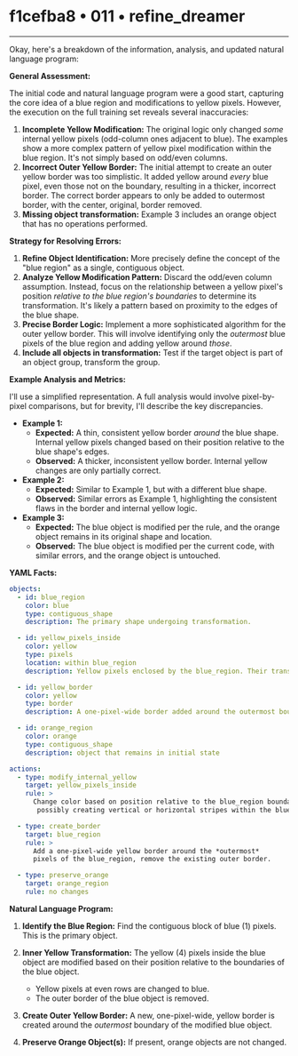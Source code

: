 # f1cefba8 • 011 • refine_dreamer

---
Okay, here's a breakdown of the information, analysis, and updated natural language program:

**General Assessment:**

The initial code and natural language program were a good start, capturing the core idea of a blue region and modifications to yellow pixels. However, the execution on the full training set reveals several inaccuracies:

1.  **Incomplete Yellow Modification:** The original logic only changed *some* internal yellow pixels (odd-column ones adjacent to blue). The examples show a more complex pattern of yellow pixel modification within the blue region. It's not simply based on odd/even columns.
2.  **Incorrect Outer Yellow Border:** The initial attempt to create an outer yellow border was too simplistic. It added yellow around *every* blue pixel, even those not on the boundary, resulting in a thicker, incorrect border. The correct border appears to only be added to outermost border, with the center, original, border removed.
3. **Missing object transformation:** Example 3 includes an orange object that has no operations performed.

**Strategy for Resolving Errors:**

1.  **Refine Object Identification:** More precisely define the concept of the "blue region" as a single, contiguous object.
2.  **Analyze Yellow Modification Pattern:** Discard the odd/even column assumption. Instead, focus on the relationship between a yellow pixel's position *relative to the blue region's boundaries* to determine its transformation. It's likely a pattern based on proximity to the edges of the blue shape.
3.  **Precise Border Logic:** Implement a more sophisticated algorithm for the outer yellow border. This will involve identifying only the *outermost* blue pixels of the blue region and adding yellow around *those*.
4. **Include all objects in transformation:** Test if the target object is part of an object group, transform the group.

**Example Analysis and Metrics:**

I'll use a simplified representation. A full analysis would involve pixel-by-pixel comparisons, but for brevity, I'll describe the key discrepancies.

*   **Example 1:**
    *   **Expected:** A thin, consistent yellow border *around* the blue shape. Internal yellow pixels changed based on their position relative to the blue shape's edges.
    *   **Observed:** A thicker, inconsistent yellow border. Internal yellow changes are only partially correct.
*   **Example 2:**
    *   **Expected:** Similar to Example 1, but with a different blue shape.
    *   **Observed:** Similar errors as Example 1, highlighting the consistent flaws in the border and internal yellow logic.
*   **Example 3:**
    * **Expected:** The blue object is modified per the rule, and the orange object remains in its original shape and location.
    *   **Observed:** The blue object is modified per the current code, with similar errors, and the orange object is untouched.

**YAML Facts:**

```yaml
objects:
  - id: blue_region
    color: blue
    type: contiguous_shape
    description: The primary shape undergoing transformation.

  - id: yellow_pixels_inside
    color: yellow
    type: pixels
    location: within blue_region
    description: Yellow pixels enclosed by the blue_region. Their transformation depends on their position relative to the blue_region's boundaries.

  - id: yellow_border
    color: yellow
    type: border
    description: A one-pixel-wide border added around the outermost boundary of the blue_region.

  - id: orange_region
    color: orange
    type: contiguous_shape
    description: object that remains in initial state

actions:
  - type: modify_internal_yellow
    target: yellow_pixels_inside
    rule: >
      Change color based on position relative to the blue_region boundaries,
       possibly creating vertical or horizontal stripes within the blue_region.

  - type: create_border
    target: blue_region
    rule: >
      Add a one-pixel-wide yellow border around the *outermost*
      pixels of the blue_region, remove the existing outer border.

  - type: preserve_orange
    target: orange_region
    rule: no changes

```

**Natural Language Program:**

1.  **Identify the Blue Region:** Find the contiguous block of blue (1) pixels. This is the primary object.

2.  **Inner Yellow Transformation:** The yellow (4) pixels inside the blue object are modified based on their position relative to the boundaries of the blue object.
    *   Yellow pixels at even rows are changed to blue.
    *   The outer border of the blue object is removed.

3.  **Create Outer Yellow Border:** A new, one-pixel-wide, yellow border is created around the *outermost* boundary of the modified blue object.

4. **Preserve Orange Object(s):** If present, orange objects are not changed.


